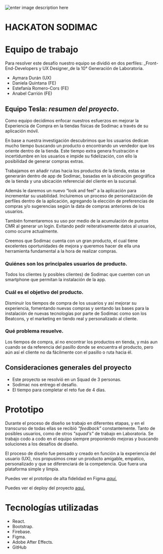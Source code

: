 ![enter image description here](https://lh3.googleusercontent.com/UybtIBQ4H7z_LPK3Y--ZR1wU4sN673onWqzcbMC_NJszZ6JwaUkC1YNt2sltUPIVY37ftzPGXSZdpA=s1400)

# HACKATON SODIMAC


# Equipo de trabajo
Para resolver este desafío nuestro equipo se dividió en dos perfiles: _Front-End-Developers y UX Designer_de la 10° Generación de Laboratoria.
-   Aymara Durán (UX)    
-   Daniela Quintana (FE)    
-   Estefanía Romero-Cors (FE)    
-   Anabel Carrión (FE)


## Equipo Tesla: _resumen del proyecto_.       
Como equipo decidimos enfocar nuestros esfuerzos en mejorar la Experiencia de Compra en la tiendas físicas de Sodimac a través de su aplicación móvil.

En base a nuestra investigación descubrimos que los usuarios dedican mucho tiempo buscando un producto o encontrando un vendedor que los oriente dentro de la tienda. Este tiempo extra genera frustración e incertidumbre en los usuarios e impide su fidelización, con ello la posibilidad de generar compras extras.

Trabajamos en añadir rutas hacia los productos de la tienda, estas se generarán dentro de app de Sodimac, basadas en la ubicación geográfica de la tienda y una ubicación referencial del cliente en la sucursal.

Además le daremos un nuevo “look and feel” a la aplicación para incrementar su usabilidad. Incluiremos un proceso de personalización de perfiles dentro de la aplicación, agregando la elección de preferencias de compras y/o sugerencias según la data de compras anteriores de los usuarios.

También fomentaremos su uso por medio de la acumulación de puntos CMR al generar un login. Evitando pedir reiterativamente datos al usuarios, como ocurre actualmente.

Creemos que Sodimac cuenta con un gran producto, el cual tiene excelentes oportunidades de mejora y queremos hacer de ella una herramienta fundamental a la hora de realizar compras.


###  Quiénes son los principales usuarios de producto.
Todos los clientes (y posibles clientes) de Sodimac que cuenten con un smartphone que permitan la instalación de la app.

### Cuál es el objetivo del producto.
Disminuir los tiempos de compra de los usuarios y así mejorar su experiencia, fomentando nuevas compras y sentando las bases para la instalación de nuevas tecnologías por parte de Sodimac como son los Beatcons, y el marketing en tiendo real y personalizado al cliente.

### Qué problema resuelve.
Los tiempos de compra, al no encontrar los productos en tienda, y más aun cuando se da referencia del pasillo donde se encuentra el producto, pero aún así el cliente no da fácilmente con el pasillo o ruta hacia él.


## Consideraciones generales del proyecto

-   Este proyecto se resolvió en un Squad de 3 personas.
- Sodimac nos entrego el desafío.
-   El tiempo para completar el reto fue de 4 días.




# Prototipo


Durante el proceso de diseño se trabajo en diferentes etapas, y en el transcurso de todas ellas se recibió _"feedback"_ constantemente. Tanto de posibles usuarios, como de otros _"squad's"_ de trabajo en Laboratoria. Se trabajo codo a codo en el equipo siempre proponiendo mejoras y buscando soluciones a los desafíos de diseño.

El proceso de diseño fue pensado y creado en función a la experiencia del usuario (UX), nos propusimos crear un producto amigable, empatico, personalizado y que se diferenciará de la competencia.  Que fuera una plataforma simple y limpia.

Puedes ver el prototipo de alta fidelidad en Figma *[aquí.](https://www.figma.com/proto/OxcHxoF4oCMUxL247XUrl0/Sodimac-Hackathon?node-id=5:0&scaling=scale-down)*

Puedes ver el deploy del proyecto [aquí.](https://zotapianola.github.io/SCL010-Hackathon-Sodimac/Home)

# Tecnologías utilizadas
-   React.    
-   Bootstrap.    
-  Firebase.    
-   Figma.
- Adobe After Effects.
- GitHub
